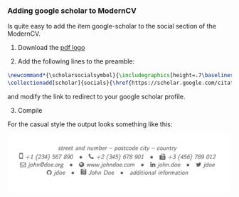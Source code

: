 ### Adding google scholar to ModernCV

Is quite easy to add the item google-scholar to the social section of the ModernCV.

1. Download the [pdf logo](google-scholar.pdf)

2. Add the following lines to the preamble:
 ```latex
 \newcommand*{\scholarsocialsymbol}{\includegraphics[height=.7\baselineskip]{google-scholar}}
 \collectionadd[scholar]{socials}{\href{https://scholar.google.com/citations?user=qc6CJjYAAAAJ&hl}{ John Doe}}
 ```
 and modify the link to redirect to your google scholar profile.

3. Compile


 For the casual style the output looks something like this:


<img src="social.png" alt="social example" width="600"/>

